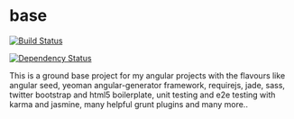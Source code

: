 base
====

[![Build Status](https://travis-ci.org/Cengizism/base.png?branch=master)](https://travis-ci.org/Cengizism/base)

[![Dependency Status](https://gemnasium.com/Cengizism/base.png)](https://gemnasium.com/Cengizism/base)

This is a ground base project for my angular projects with the flavours like angular seed,
yeoman angular-generator framework, requirejs, jade, sass, twitter bootstrap and html5 boilerplate, unit testing and
e2e testing with karma and jasmine, many helpful grunt plugins and many more..
